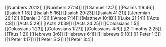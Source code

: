 [[Numbers 20:12]]
[[Numbers 27:14]]
[[1 Samuel 12:7]]
[[Psalms 119:46]]
[[Isaiah 1:18]]
[[Isaiah 5:16]]
[[Isaiah 29:23]]
[[Isaiah 41:21]]
[[Jeremiah 26:12]]
[[Daniel 3:16]]
[[Amos 7:14]]
[[Matthew 10:18]]
[[Luke 21:14]]
[[Acts 4:8]]
[[Acts 5:29]]
[[Acts 21:39]]
[[Acts 24:25]]
[[Colossians 1:5]]
[[Colossians 1:23]]
[[Colossians 1:27]]
[[Colossians 4:6]]
[[2 Timothy 2:25]]
[[Titus 1:2]]
[[Hebrews 3:6]]
[[Hebrews 6:1]]
[[Hebrews 6:18]]
[[1 Peter 1:3]]
[[1 Peter 1:17]]
[[1 Peter 3:2]]
[[1 Peter 3:4]]
